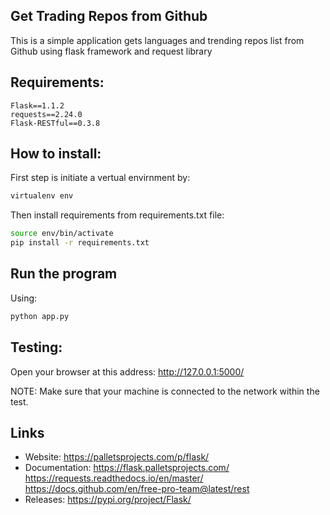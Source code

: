 Get Trading Repos from Github
------------
This is a simple application gets languages and trending repos list from Github using flask framework and request library

## Requirements:
    Flask==1.1.2
    requests==2.24.0
    Flask-RESTful==0.3.8

## How to install:
First step is initiate a vertual envirnment by:
```bash
virtualenv env
```

Then install requirements from requirements.txt file:
```bash
source env/bin/activate
pip install -r requirements.txt
```

## Run the program
Using:

```bash
python app.py
```

## Testing:
Open your browser at this address:
    http://127.0.0.1:5000/


NOTE: Make sure that your machine is connected to the network within the test.


Links
-----
* Website:
    https://palletsprojects.com/p/flask/
* Documentation:
    https://flask.palletsprojects.com/
    https://requests.readthedocs.io/en/master/
    https://docs.github.com/en/free-pro-team@latest/rest
* Releases:
    https://pypi.org/project/Flask/
